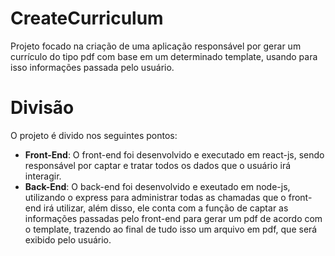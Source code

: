 # CreateCurriculum
Projeto focado na criação de uma aplicação responsável por gerar um currículo do tipo pdf com base em um determinado template, usando para isso informações passada pelo usuário.

# Divisão
O projeto é divido nos seguintes pontos:
- **Front-End**: O front-end foi desenvolvido e executado em react-js, sendo responsável por captar e tratar todos os dados que o usuário irá interagir.
- **Back-End**: O back-end foi desenvolvido e exeutado em node-js, utilizando o express para administrar todas as chamadas que o front-end irá utilizar, além disso, ele conta com a função de captar as informações passadas pelo front-end para gerar um pdf de acordo com o template, trazendo ao final de tudo isso um arquivo em pdf, que será exibido pelo usuário.